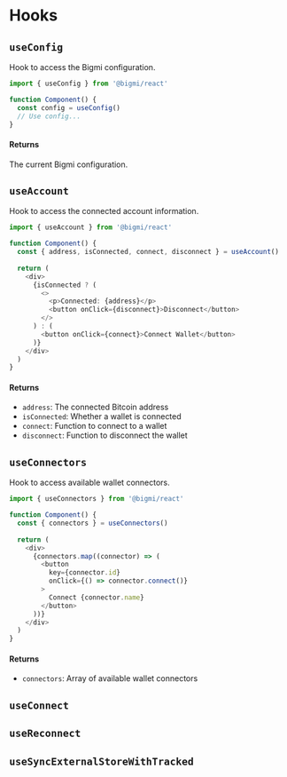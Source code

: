 # Hooks

## `useConfig`

Hook to access the Bigmi configuration.

```typescript
import { useConfig } from '@bigmi/react'

function Component() {
  const config = useConfig()
  // Use config...
}
```

#### Returns

The current Bigmi configuration.

## `useAccount`

Hook to access the connected account information.

```typescript
import { useAccount } from '@bigmi/react'

function Component() {
  const { address, isConnected, connect, disconnect } = useAccount()
  
  return (
    <div>
      {isConnected ? (
        <>
          <p>Connected: {address}</p>
          <button onClick={disconnect}>Disconnect</button>
        </>
      ) : (
        <button onClick={connect}>Connect Wallet</button>
      )}
    </div>
  )
}
```

#### Returns

- `address`: The connected Bitcoin address
- `isConnected`: Whether a wallet is connected
- `connect`: Function to connect to a wallet
- `disconnect`: Function to disconnect the wallet

## `useConnectors`

Hook to access available wallet connectors.

```typescript
import { useConnectors } from '@bigmi/react'

function Component() {
  const { connectors } = useConnectors()
  
  return (
    <div>
      {connectors.map((connector) => (
        <button
          key={connector.id}
          onClick={() => connector.connect()}
        >
          Connect {connector.name}
        </button>
      ))}
    </div>
  )
}
```

#### Returns

- `connectors`: Array of available wallet connectors

## `useConnect`

## `useReconnect`

## `useSyncExternalStoreWithTracked`
